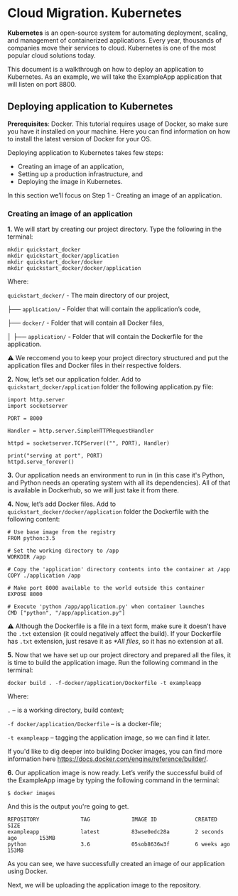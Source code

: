 # Cloud Migration. Kubernetes

**Kubernetes** is an open-source system for automating deployment, scaling, and management of containerized applications. Every year, thousands of companies move their services to cloud. Kubernetes is one of the most popular cloud solutions today. 

This document is a walkthrough on how to deploy an application to Kubernetes. As an example, we will take the ExampleApp application that will listen on port 8800.

## Deploying application to Kubernetes
**Prerequisites**: Docker. This tutorial requires usage of Docker, so make sure you have it installed on your machine. Here you can find information on how to install the latest version of Docker for your OS.

Deploying application to Kubernetes takes few steps:
* Creating an image of an application, 
* Setting up a production infrastructure, and 
* Deploying the image in Kubernetes. 

In this section we’ll focus on Step 1 - Creating an image of an application. 

### Creating an image of an application
**1.** We will start by creating our project directory. Type the following in the terminal:
~~~~
mkdir quickstart_docker
mkdir quickstart_docker/application
mkdir quickstart_docker/docker
mkdir quickstart_docker/docker/application
~~~~

Where:

`quickstart_docker/` - The main directory of our project,

├── `application/`    - Folder that will contain the application’s code,

├── `docker/`         - Folder that will contain all Docker files,

│    ├── `application/`  - Folder that will contain the Dockerfile for the application.

:warning: We reccomend you to keep your project directory structured and put the application files and Docker files in their respective folders.

**2.**	Now, let’s set our application folder. Add to `quickstart_docker/application` folder the following application.py file:
~~~~
import http.server
import socketserver

PORT = 8000

Handler = http.server.SimpleHTTPRequestHandler

httpd = socketserver.TCPServer(("", PORT), Handler)

print("serving at port", PORT)
httpd.serve_forever()
~~~~

**3.**	Our application needs an environment to run in (in this case it's Python, and Python needs an operating system with all its dependencies). All of that is available in Dockerhub, so we will just take it from there.

**4.**	Now, let’s add Docker files. Add to `quickstart_docker/docker/application` folder the Dockerfile with the following content:
~~~~
# Use base image from the registry
FROM python:3.5

# Set the working directory to /app
WORKDIR /app

# Copy the 'application' directory contents into the container at /app
COPY ./application /app

# Make port 8000 available to the world outside this container
EXPOSE 8000

# Execute 'python /app/application.py' when container launches
CMD ["python", "/app/application.py"]
~~~~

:warning: Although the Dockerfile is a file in a text form, make sure it doesn’t have the `.txt` extension (it could negatively affect the build). If your Dockerfile has `.txt` extension, just resave it as _*All files_, so it has no extension at all.

**5.**	Now that we have set up our project directory and prepared all the files, it is time to build the application image. Run the following command in the terminal:
~~~~
docker build . -f-docker/application/Dockerfile -t exampleapp
~~~~
Where:

`.` – is a working directory, build context;

`-f docker/application/Dockerfile` – is a docker-file;

`-t exampleapp` – tagging the application image, so we can find it later.

If you'd like to dig deeper into building Docker images, you can find more information here https://docs.docker.com/engine/reference/builder/.

**6.**	Our application image is now ready. Let’s verify the successful build of the ExampleApp image by typing the following command in the terminal:
~~~~
$ docker images
~~~~~
And this is the output you're going to get.
~~~~
REPOSITORY             TAG             IMAGE ID            CREATED             SIZE
exampleapp             latest          83wse0edc28a        2 seconds ago       153MB
python                 3.6             05sob8636w3f        6 weeks ago         153MB
~~~~

As you can see, we have successfully created an image of our application using Docker. 

Next, we will be uploading the application image to the repository.
